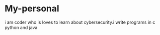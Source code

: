 # My-personal
i am coder who is loves to learn about cybersecurity.i write programs in c python and java
